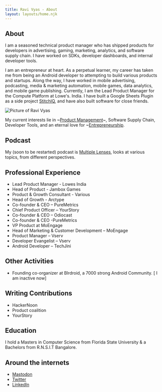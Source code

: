 ```yaml
---
title: Ravi Vyas - About
layout: layouts/home.njk
---
```


## About

I am a seasoned technical product manager who has shipped products for developers in advertising, gaming, marketing, analytics, and software supply chain. I have worked on SDKs, developer dashboards, and internal developer tools.

I am an entrepreneur at heart. As a perpetual learner, my career has taken me from being an Android developer to attempting to build various products and startups. Along the way, I have worked in mobile advertising, podcasting, media & marketing automation, mobile games, data analytics, and mobile game publishing. Currently, I am the Lead Product Manager for the Compute Platform at Lowe's.  India. I have built a Google Sheets Plugin as a side project [StitchIQ](https://workspace.google.com/marketplace/app/stitchiq/931004878305), and have also built software for close friends.

<div>
<Image
        src="/assets/ravivyas.avif"
        alt="Picture of Ravi Vyas"
        width={131}
        height={149}
      />
</div>

My current interests lie in ~[Product Management](/tag/product-management/)~, Software Supply Chain, Developer Tools, and an eternal love for ~[Entrepreneurship](/tag/entrepreneurship/).

## Podcast

My (soon to be restarted) podcast is [Multiple Lenses](https://multiplelenses.com/), looks at various topics, from different perspectives.

## Professional Experience

- Lead Product Manager - Lowes India
- Head of Product - Jambox Games
- Product & Growth Consultant - Various
- Head of Growth - Arctype
- Co-founder & CEO – PureMetrics
- Chief Product Officer – YourStory
- Co-founder & CEO – Odiocast
- Co-founder & CEO -PureMetrics
- VP Product at MoEngage
- Head of Marketing & Customer Development – MoEngage
- Product Manager – Vserv
- Developer Evangelist – Vserv
- Android Developer – TechJini

## Other Activities
- Founding co-organizer at Blrdroid, a 7000 strong Android Community. [ I am inactive now]

## Writing Contributions 
- HackerNoon
- Product coalition
- YourStory

## Education
I hold a Masters in Computer Science from Florida State University & a Bachelors from R.N.S.I.T Bangalore.

## Around the internets

- [Mastodon](https://mastodon.social/@ravi)
- [Twitter](https://twitter.com/ravivyas84)
- [LinkedIn](https://www.linkedin.com/in/ravivyas/)
